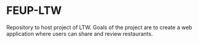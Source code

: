 # FEUP-LTW
Repository to host project of LTW. Goals of the project are to create a web application where users can share and review restaurants.
